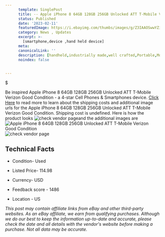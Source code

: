 ```yaml
---
      template: SinglePost
      title: -- Apple iPhone 8 64GB 128GB 256GB Unlocked ATT T-Mobile Verizon Good Condition
      status: Published
      date: '2023-02-11'
      featuredImage: https://i.ebayimg.com/thumbs/images/g/Z3IAAOSwwYZi2Vzd/s-l225.jpg
      category: News , Updates
      excerpt: >-
        [smartphone,device ,hand held device]
      meta:
      canonicalLink: ''
      description: [handheld,industrially made,well crafted,Portable,Mobile,Compact,Convenient,Lightweight,Maneuverable,Man-portable,Miniature,Carriable,Hand-held,Light,Holdable,Transportable,Mobile device,Pocket-sized,On-the-go,Wireless,Cordless,Compact size,Convenient size, smartphone,device ,hand held device]
      noindex: false
      
        
---
```

$

Be inspired Apple iPhone 8 64GB 128GB 256GB Unlocked ATT T-Mobile Verizon Good Condition - a 4-star Cell Phones & Smartphones device. [Click Here](https://www.ebay.com/itm/175358971572?hash=item28d4358eb4%3Ag%3AZ3IAAOSwwYZi2Vzd&mkevt=1&mkcid=1&mkrid=711-53200-19255-0&campid=%253CePNCampaignId%253E&customid=%253CreferenceId%253E&toolid=10049) to read more to learn about the shipping costs and additional image urls for the Apple iPhone 8 64GB 128GB 256GB Unlocked ATT T-Mobile Verizon Good Condition. Shipping cost is undefined. Here is how the product looks ![check vendor page](https://i.ebayimg.com/thumbs/images/g/Z3IAAOSwwYZi2Vzd/s-l225.jpg)and the additional images are![Apple iPhone 8 64GB 128GB 256GB Unlocked ATT T-Mobile Verizon Good Condition](https://i.ebayimg.com/images/g/Z3IAAOSwwYZi2Vzd/s-l1200.jpg)![check vendor page](https://origin-galleryplus.ebayimg.com/ws/web/175358971572_2_0_1/225x225.jpg)



 ## Technical Facts 



     
      

 - Condition- Used 


      

 - Listed Price- 114.98 


      

 - Currency- USD 


      

 - Feedback score - 1486 


      

 - Location - US 


      
      

 *_This post may contain affiliate links from eBay and other third-party websites. As an eBay affiliate, we earn from qualifying purchases. Although we do our best to keep the information up-to-date and accurate, please check the date and all details with the vendor's website before making a purchase. Not all data may be accurate._*






